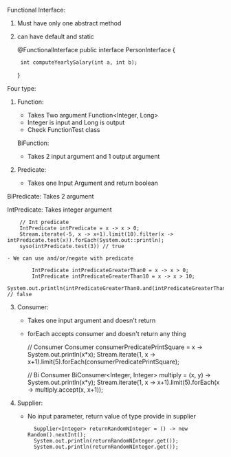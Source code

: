 Functional Interface:

1) Must have only one abstract method
2) can have default and static


    @FunctionalInterface
    public interface PersonInterface {
    
        int computeYearlySalary(int a, int b);
    }

Four type:

1) Function:
    - Takes Two argument Function<Integer, Long>
    - Integer is input and Long is output
    - Check FunctionTest class
   
    BiFunction: 
    - Takes 2 input argument and 1 output argument


2) Predicate:
    - Takes one Input Argument and return boolean
    
  BiPredicate: Takes 2 argument   

  IntPredicate: Takes integer argument
   
        // Int predicate
        IntPredicate intPredicate = x -> x > 0;
        Stream.iterate(-5, x -> x+1).limit(10).filter(x -> intPredicate.test(x)).forEach(System.out::println);
        syso(intPredicate.test(3)) // true

    - We can use and/or/negate with predicate

            IntPredicate intPredicateGreaterThan0 = x -> x > 0;
            IntPredicate intPredicateGreaterThan10 = x -> x > 10;
            System.out.println(intPredicateGreaterThan0.and(intPredicateGreaterThan10).test(3)); // false

3) Consumer:
    - Takes one input argument and doesn't return 
    - forEach accepts consumer and doesn't return any thing
   

        // Consumer
        Consumer<Integer> consumerPredicatePrintSquare = x -> System.out.println(x*x);
        Stream.iterate(1, x -> x+1).limit(5).forEach(consumerPredicatePrintSquare);

        // Bi Consumer
        BiConsumer<Integer, Integer> multiply = (x, y) -> System.out.println(x*y);
        Stream.iterate(1, x -> x+1).limit(5).forEach(x -> multiply.accept(x, x+1));

4) Supplier:
    - No input parameter, return value of type provide in supplier

            Supplier<Integer> returnRandomNInteger = () -> new Random().nextInt();
            System.out.println(returnRandomNInteger.get());
            System.out.println(returnRandomNInteger.get());